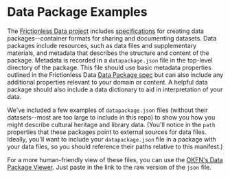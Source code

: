 # Data Package Examples
The [Frictionless Data project](https://frictionlessdata.io) includes [specifications](https://frictionlessdata.io/specs/) for creating data packages--container formats for sharing and documenting datasets. Data packages include resources, such as data files and supplementary materials, and metadata that describes the structure and content of the package. Metadata is recorded in a `datapackage.json` file in the top-level directory of the package. This file should use basic metadata properties outlined in the Frictionless Data [Data Package spec](https://frictionlessdata.io/specs/data-package/) but can also include any additional properties relevant to your domain or content. A helpful data package should also include a data dictionary to aid in interpretation of your data.  

We've included a few examples of `datapackage.json` files (without their datasets--most are too large to include in this repo) to show you how you might describe cultural heritage and library data. (You'll notice in the `path` properties that these packages point to external sources for data files. Ideally, you'll want to include your `datapackage.json` file in a package with your data files, so you should reference their paths relative to this manifest.)  

For a more human-friendly view of these files, you can use the [OKFN's Data Package Viewer](http://data.okfn.org/tools/view). Just paste in the link to the raw version of the `json` file.  